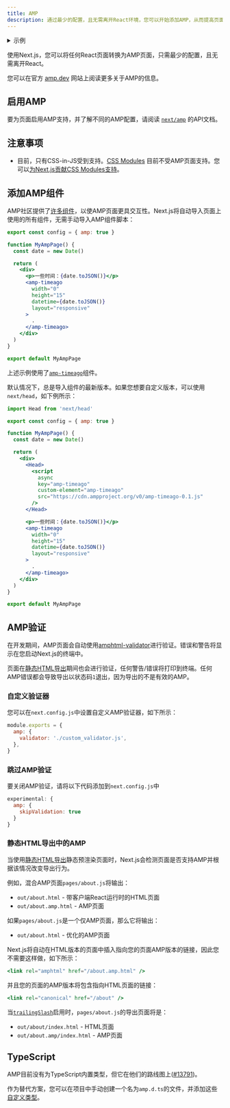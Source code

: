 ```yaml
---
title: AMP
description: 通过最少的配置，且无需离开React环境，您可以开始添加AMP，从而提高页面的性能和速度。
---
```


<details>
  <summary>示例</summary>
  
- [AMP](https://github.com/vercel/next.js/tree/canary/examples/amp)

</details>

使用Next.js，您可以将任何React页面转换为AMP页面，只需最少的配置，且无需离开React。

您可以在官方 [amp.dev](https://amp.dev/) 网站上阅读更多关于AMP的信息。

## 启用AMP

要为页面启用AMP支持，并了解不同的AMP配置，请阅读 [`next/amp`](/docs/pages/building-your-application/configuring/amp) 的API文档。

## 注意事项

- 目前，只有CSS-in-JS受到支持。[CSS Modules](/docs/pages/building-your-application/styling) 目前不受AMP页面支持。您可以[为Next.js贡献CSS Modules支持](https://github.com/vercel/next.js/issues/10549)。

## 添加AMP组件

AMP社区提供了[许多组件](https://amp.dev/documentation/components/)，以使AMP页面更具交互性。Next.js将自动导入页面上使用的所有组件，无需手动导入AMP组件脚本：

```jsx
export const config = { amp: true }

function MyAmpPage() {
  const date = new Date()

  return (
    <div>
      <p>一些时间：{date.toJSON()}</p>
      <amp-timeago
        width="0"
        height="15"
        datetime={date.toJSON()}
        layout="responsive"
      >
        .
      </amp-timeago>
    </div>
  )
}

export default MyAmpPage
```

上述示例使用了[`amp-timeago`](https://amp.dev/documentation/components/amp-timeago/?format=websites)组件。

默认情况下，总是导入组件的最新版本。如果您想要自定义版本，可以使用`next/head`，如下例所示：

```jsx
import Head from 'next/head'

export const config = { amp: true }

function MyAmpPage() {
  const date = new Date()

  return (
    <div>
      <Head>
        <script
          async
          key="amp-timeago"
          custom-element="amp-timeago"
          src="https://cdn.ampproject.org/v0/amp-timeago-0.1.js"
        />
      </Head>

      <p>一些时间：{date.toJSON()}</p>
      <amp-timeago
        width="0"
        height="15"
        datetime={date.toJSON()}
        layout="responsive"
      >
        .
      </amp-timeago>
    </div>
  )
}

export default MyAmpPage
```
## AMP验证

在开发期间，AMP页面会自动使用[amphtml-validator](https://www.npmjs.com/package/amphtml-validator)进行验证。错误和警告将显示在您启动Next.js的终端中。

页面在[静态HTML导出](/docs/pages/building-your-application/deploying/static-exports)期间也会进行验证，任何警告/错误将打印到终端。任何AMP错误都会导致导出以状态码`1`退出，因为导出的不是有效的AMP。

### 自定义验证器

您可以在`next.config.js`中设置自定义AMP验证器，如下所示：

```js
module.exports = {
  amp: {
    validator: './custom_validator.js',
  },
}
```

### 跳过AMP验证

要关闭AMP验证，请将以下代码添加到`next.config.js`中

```js
experimental: {
  amp: {
    skipValidation: true
  }
}
```

### 静态HTML导出中的AMP

当使用[静态HTML导出](/docs/pages/building-your-application/deploying/static-exports)静态预渲染页面时，Next.js会检测页面是否支持AMP并根据该情况改变导出行为。

例如，混合AMP页面`pages/about.js`将输出：

- `out/about.html` - 带客户端React运行时的HTML页面
- `out/about.amp.html` - AMP页面

如果`pages/about.js`是一个仅AMP页面，那么它将输出：

- `out/about.html` - 优化的AMP页面

Next.js将自动在HTML版本的页面中插入指向您的页面AMP版本的链接，因此您不需要这样做，如下所示：

```jsx
<link rel="amphtml" href="/about.amp.html" />
```

并且您的页面的AMP版本将包含指向HTML页面的链接：

```jsx
<link rel="canonical" href="/about" />
```

当[`trailingSlash`](/docs/pages/api-reference/next-config-js/trailingSlash)启用时，`pages/about.js`的导出页面将是：

- `out/about/index.html` - HTML页面
- `out/about.amp/index.html` - AMP页面

## TypeScript

AMP目前没有为TypeScript内置类型，但它在他们的路线图上([#13791](https://github.com/ampproject/amphtml/issues/13791))。

作为替代方案，您可以在项目中手动创建一个名为`amp.d.ts`的文件，并添加这些[自定义类型](https://stackoverflow.com/a/50601125)。